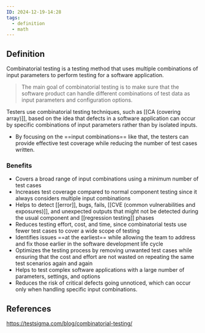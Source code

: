 ```yaml
---
ID: 2024-12-19-14:28
tags:
  - definition
  - math
---
```

## Definition
 
 Combinatorial testing is a testing method that uses multiple combinations of input parameters to perform testing for a software application.
 
> The main goal of combinatorial testing is to make sure that the software product can handle different combinations of test data as input parameters and configuration options. 

Testers use combinatorial testing techniques, such as [[CA (covering array)]], based on the idea that defects in a software application can occur by specific combinations of input parameters rather than by isolated inputs.
- By focusing on the ==input combinations== like that, the testers can provide effective test coverage while reducing the number of test cases written. 

### Benefits

- Covers a broad range of input combinations using a minimum number of test cases
- Increases test coverage compared to normal component testing since it always considers multiple input combinations
- Helps to detect [[error]], bugs, fails, [[CVE (common vulnerabilities and exposures)]], and unexpected outputs that might not be detected during the usual component and [[regression testing]] phases
- Reduces testing effort, cost, and time, since combinatorial tests use fewer test cases to cover a wide scope of testing
- Identifies issues ==at the earliest== while allowing the team to address and fix those earlier in the software development life cycle
- Optimizes the testing process by removing unwanted test cases while ensuring that the cost and effort are not wasted on repeating the same test scenarios again and again
- Helps to test complex software applications with a large number of parameters, settings, and options
- Reduces the risk of critical defects going unnoticed, which can occur only when handling specific input combinations.

## References
https://testsigma.com/blog/combinatorial-testing/